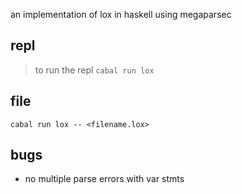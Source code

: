 an implementation of lox in haskell using megaparsec

##  repl
> to run the repl
`cabal run lox`

## file
`cabal run lox -- <filename.lox>`

## bugs 
- no multiple parse errors with var stmts

